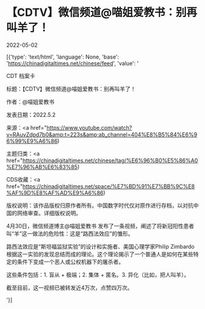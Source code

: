 # 【CDTV】微信频道@喵姐爱教书：别再叫羊了！

2022-05-02

[{'type': 'text/html', 'language': None, 'base': 'https://chinadigitaltimes.net/chinese/feed', 'value': '

CDT 档案卡

标题：【CDTV】微信频道@喵姐爱教书：别再叫羊了！

作者：@喵姐爱教书

发表日期：2022.5.2

来源：<a href="https://www.youtube.com/watch?v=RAuvZdpd7b0&amp;t=223s&amp;ab_channel=404%E8%B5%84%E6%96%99%E9%A6%86)

主题归类：<a href="https://chinadigitaltimes.net/chinese/tag/%E6%96%B0%E5%86%A0%E7%96%AB%E6%83%85)

CDS收藏：<a href="https://chinadigitaltimes.net/space/%E7%BD%91%E7%BB%9C%E8%AF%9D%E8%AF%AD%E9%A6%86)

版权说明：该作品版权归原作者所有。中国数字时代仅对原作进行存档，以对抗中国的网络审查。详细版权说明。





4月30日，微信频道博主@喵姐爱教书 发布了一条视频，阐述了将新冠阳性患者叫“羊”这一做法的危险性：这是“路西法效应”的雏形。

路西法效应是“斯坦福监狱实验”的设计和实施者、美国心理学家Philip Zimbardo根据这一实验的发现总结而成的理论。这个理论揭示了一个普通人是如何在某些特定的条件下变成一个恶人或公权机器下的屠杀者。

这些条件包括：1. 盲从 + 极端；2. 集体 + 匿名。3. 异化（比如，把人叫羊）。

截至目前，这一视频已被转发近4万次，点赞四万次。

'}]